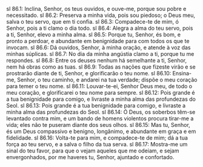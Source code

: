 sl 86.1: Inclina, Senhor, os teus ouvidos, e ouve-me, porque sou pobre e necessitado.
sl 86.2: Preserva a minha vida, pois sou piedoso; o Deus meu, salva o teu servo, que em ti confia.
sl 86.3: Compadece-te de mim, ó Senhor, pois a ti clamo o dia todo.
sl 86.4: Alegra a alma do teu servo, pois a ti, Senhor, elevo a minha alma.
sl 86.5: Porque tu, Senhor, és bom, e pronto a perdoar, e abundante em benignidade para com todos os que te invocam.
sl 86.6: Dá ouvidos, Senhor, à minha oração, e atende à voz das minhas súplicas.
sl 86.7: No dia da minha angústia clamo a ti, porque tu me respondes.
sl 86.8: Entre os deuses nenhum há semelhante a ti, Senhor, nem há obras como as tuas.
sl 86.9: Todas as nações que fizeste virão e se prostrarão diante de ti, Senhor, e glorificarão o teu nome.
sl 86.10: Ensina-me, Senhor, o teu caminho, e andarei na tua verdade; dispõe o meu coração para temer o teu nome.
sl 86.11: Louvar-te-ei, Senhor Deus meu, de todo o meu coração, e glorificarei o teu nome para sempre.
sl 86.12: Pois grande é a tua benignidade para comigo, e livraste a minha alma das profundezas do Seol.
sl 86.13: Pois grande é a tua benignidade para comigo, e livraste a minha alma das profundezas do Seol.
sl 86.14: Ó Deus, os soberbos têm-se levantado contra mim, e um bando de homens violentos procura tirar-me a vida; eles não te puseram diante dos seus olhos.
sl 86.15: Mas tu, Senhor, és um Deus compassivo e benigno, longânimo, e abundante em graça e em fidelidade.
sl 86.16: Volta-te para mim, e compadece-te de mim; dá a tua força ao teu servo, e a salva o filho da tua serva.
sl 86.17: Mostra-me um sinal do teu favor, para que o vejam aqueles que me odeiam, e sejam envergonhados, por me haveres tu, Senhor, ajuntado e confortado.
